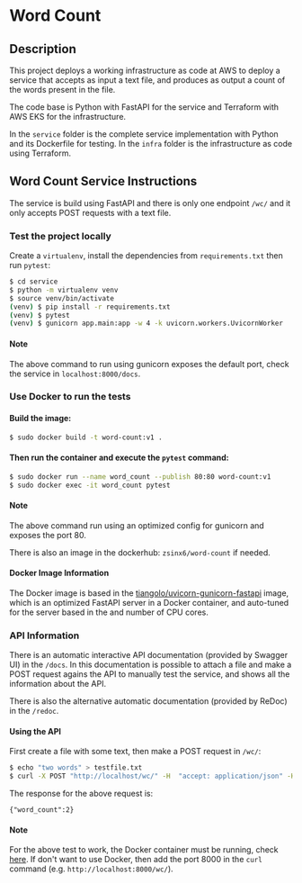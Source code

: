 # Word Count

## Description
This project deploys a working infrastructure as code at AWS to deploy a service that accepts as input a text file, and produces as output a count of the
words present in the file.

The code base is Python with FastAPI for the service and Terraform with AWS EKS for the infrastructure.


In the `service` folder is the complete service implementation with Python and its Dockerfile for testing. In the `infra` folder is the infrastructure as code using Terraform.

## Word Count Service Instructions
The service is build using FastAPI and there is only one endpoint `/wc/` and it only accepts POST requests with a text file.

### Test the project locally

Create a `virtualenv`, install the dependencies from `requirements.txt` then run `pytest`:

```bash
$ cd service
$ python -m virtualenv venv
$ source venv/bin/activate
(venv) $ pip install -r requirements.txt
(venv) $ pytest
(venv) $ gunicorn app.main:app -w 4 -k uvicorn.workers.UvicornWorker
```

#### Note
The above command to run using gunicorn exposes the default port, check the service in `localhost:8000/docs`.


### Use Docker to run the tests

#### Build the image:

```bash
$ sudo docker build -t word-count:v1 .
```

#### Then run the container and execute the `pytest` command:

```bash
$ sudo docker run --name word_count --publish 80:80 word-count:v1
$ sudo docker exec -it word_count pytest
```

#### Note
The above command run using an optimized config for gunicorn and exposes the port 80.

There is also an image in the dockerhub: `zsinx6/word-count` if needed.

#### Docker Image Information

The Docker image is based in the [tiangolo/uvicorn-gunicorn-fastapi](https://hub.docker.com/r/tiangolo/uvicorn-gunicorn-fastapi) image, which is an optimized FastAPI server in a Docker container, and auto-tuned for the server based in the and number of CPU cores.

### API Information
There is an automatic interactive API documentation (provided by Swagger UI) in the `/docs`.
In this documentation is possible to attach a file and make a POST request agains the API to manually test the service, and shows all the information about the API.

There is also the alternative automatic documentation (provided by ReDoc) in the `/redoc`.

#### Using the API
First create a file with some text, then make a POST request in `/wc/`:

```bash
$ echo "two words" > testfile.txt
$ curl -X POST "http://localhost/wc/" -H  "accept: application/json" -H  "Content-Type: multipart/form-data" -F "file=@testfile.txt;type=text/plain"
```

The response for the above request is:

```
{"word_count":2}
```

#### Note
For the above test to work, the Docker container must be running, check [here](#use-docker-to-run-the-tests).
If don't want to use Docker, then add the port 8000 in the `curl` command (e.g. `http://localhost:8000/wc/`).
